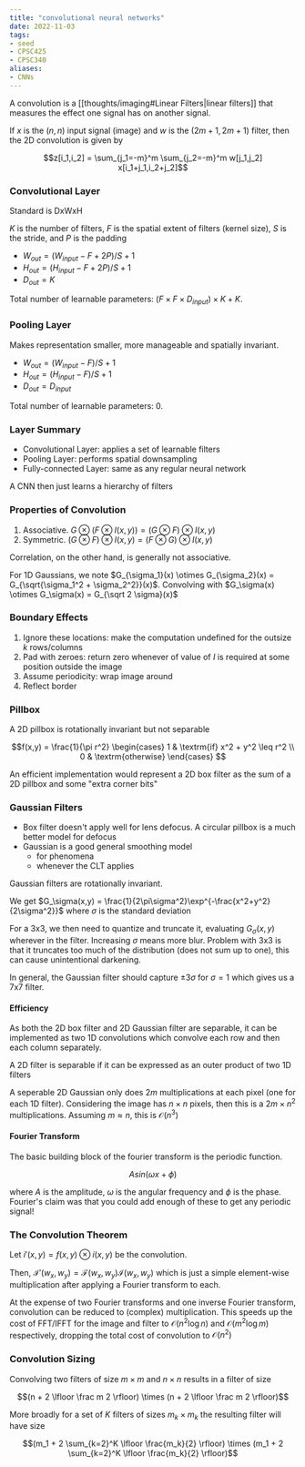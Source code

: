 ```yaml
---
title: "convolutional neural networks"
date: 2022-11-03
tags:
- seed
- CPSC425
- CPSC340
aliases:
- CNNs
---
```


A convolution is a [[thoughts/imaging#Linear Filters|linear filters]] that measures the effect one signal has on another signal.

If $x$ is the $(n,n)$ input signal (image) and $w$ is the $(2m+1, 2m+1)$ filter, then the 2D convolution is given by

$$z[i_1,i_2] = \sum_{j_1=-m}^m \sum_{j_2=-m}^m w[j_1,j_2] x[i_1+j_1,i_2+j_2]$$

### Convolutional Layer
Standard is DxWxH

$K$ is the number of filters, $F$ is the spatial extent of filters (kernel size), $S$ is the stride, and $P$ is the padding

- $W_{out} = (W_{input} - F + 2P)/S + 1$
- $H_{out} = (H_{input} - F + 2P)/S + 1$
- $D_{out} = K$

Total number of learnable parameters: $(F \times F \times D_{input}) \times K + K$.

### Pooling Layer
Makes representation smaller, more manageable and spatially invariant. 

- $W_{out} = (W_{input} - F)/S + 1$
- $H_{out} = (H_{input} - F)/S + 1$
- $D_{out} = D_{input}$

Total number of learnable parameters: 0.

### Layer Summary
- Convolutional Layer: applies a set of learnable filters
- Pooling Layer: performs spatial downsampling
- Fully-connected Layer: same as any regular neural network

A CNN then just learns a hierarchy of filters

### Properties of Convolution
1. Associative. $G \otimes (F \otimes I(x,y)) = (G \otimes F) \otimes I(x,y)$
2. Symmetric. $(G \otimes F) \otimes I(x,y) = (F \otimes G) \otimes I(x,y)$

Correlation, on the other hand, is generally not associative.

For 1D Gaussians, we note $G_{\sigma_1}(x) \otimes G_{\sigma_2}(x) = G_{\sqrt{\sigma_1^2 + \sigma_2^2}}(x)$. Convolving with $G_\sigma(x) \otimes G_\sigma(x) = G_{\sqrt 2 \sigma}(x)$

### Boundary Effects
1. Ignore these locations: make the computation undefined for the outsize $k$ rows/columns
2. Pad with zeroes: return zero whenever of value of $I$ is required at some position outside the image
3. Assume periodicity: wrap image around
4. Reflect border

### Pillbox
A 2D pillbox is rotationally invariant but not separable

$$f(x,y) = \frac{1}{\pi r^2}
\begin{cases} 
  1 & \textrm{if} x^2 + y^2 \leq r^2 \\
  0 & \textrm{otherwise}
\end{cases}
$$

An efficient implementation would represent a 2D box filter as the sum of a 2D pillbox and some "extra corner bits"

### Gaussian Filters
- Box filter doesn't apply well for lens defocus. A circular pillbox is a much better model for defocus
- Gaussian is a good general smoothing model
  - for phenomena
  - whenever the CLT applies

Gaussian filters are rotationally invariant.

We get $G_\sigma(x,y) = \frac{1}{2\pi\sigma^2}\exp^{-\frac{x^2+y^2}{2\sigma^2}}$ where $\sigma$ is the standard deviation

For a 3x3, we then need to quantize and truncate it, evaluating $G_\sigma(x,y)$ wherever in the filter. Increasing $\sigma$ means more blur. Problem with 3x3 is that it truncates too much of the distribution (does not sum up to one), this can cause unintentional darkening.

In general, the Gaussian filter should capture $\pm3\sigma$ for $\sigma = 1$ which gives us a 7x7 filter.

#### Efficiency
As both the 2D box filter and 2D Gaussian filter are separable, it can be implemented as two 1D convolutions which convolve each row and then each column separately.

A 2D filter is separable if it can be expressed as an outer product of two 1D filters

A seperable 2D Gaussian only does $2m$ multiplications at each pixel (one for each 1D filter). Considering the image has $n \times n$ pixels, then this is a $2m \times n^2$ multiplications. Assuming $m \approx n$, this is $\mathcal{O}(n^3)$

#### Fourier Transform
The basic building block of the fourier transform is the periodic function.

$$Asin(\omega x + \phi)$$

where $A$ is the amplitude, $\omega$ is the angular frequency and $\phi$ is the phase. Fourier's claim was that you could add enough of these to get any periodic signal!

### The Convolution Theorem
Let $i'(x,y) = f(x,y) \otimes i(x,y)$ be the convolution.

Then, $\mathcal{I}'(w_x,w_y) = \mathcal{F}(w_x,w_y)\mathcal{I}(w_x,w_y)$ which is just a simple element-wise multiplication after applying a Fourier transform to each.

At the expense of two Fourier transforms and one inverse Fourier transform, convolution can be reduced to (complex) multiplication. This speeds up the cost of FFT/IFFT for the image and filter to $\mathcal{O}(n^2\log n)$ and $\mathcal{O}(m^2\log m)$ respectively, dropping the total cost of convolution to $\mathcal{O}(n^2)$

### Convolution Sizing
Convolving two filters of size $m \times m$ and $n \times n$ results in a filter of size

$$(n + 2 \lfloor \frac m 2 \rfloor) \times (n + 2 \lfloor \frac m 2 \rfloor)$$

More broadly for a set of $K$ filters of sizes $m_k \times m_k$ the resulting filter will have size 

$$(m_1 + 2 \sum_{k=2}^K \lfloor \frac{m_k}{2} \rfloor) \times (m_1 + 2 \sum_{k=2}^K \lfloor \frac{m_k}{2} \rfloor)$$

